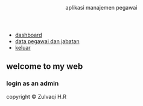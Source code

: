 <!DOCTYPE HTML>
<html>
  <head>
    <title>dashboard</title>
	<meta charset="UTF-8">
   <meta name="viewport" content="width=device-width,
initial-scale=1">
     <link rel="stylesheet" href="style1.css">
  </head>
  <body> 
  <header>
    aplikasi manajemen pegawai
	</header>
	<div class="container">
	 <aside>
	 
<ul class="menu">
  <li> <a href="dashboard.html" class="aktif">dashboard</a></li>
  <li> <a href="tabel.html">data pegawai dan jabatan</a></li>
  <li> <a href="masuk website.html">keluar</a> </li>
</ul>
     </aside>
	 <section class="main">
	 <h1>welcome to my web</h1>
	 <h3>login as an admin</h3>
	 </section>
	 </div>
	 <footer>
	    copyright &copy; Zulvaqi H.R
		</footer>
</body>
</html>
  
